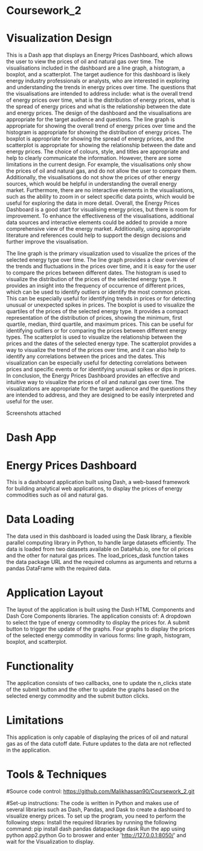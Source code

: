 # Coursework_2

# Visualization Design
This is a Dash app that displays an Energy Prices Dashboard, which allows the user to view the prices of oil and natural gas over time. The visualisations included in the dashboard are a line graph, a histogram, a boxplot, and a scatterplot.
The target audience for this dashboard is likely energy industry professionals or analysts, who are interested in exploring and understanding the trends in energy prices over time. The questions that the visualisations are intended to address include: what is the overall trend of energy prices over time, what is the distribution of energy prices, what is the spread of energy prices and what is the relationship between the date and energy prices.
The design of the dashboard and the visualisations are appropriate for the target audience and questions. The line graph is appropriate for showing the overall trend of energy prices over time and the histogram is appropriate for showing the distribution of energy prices. The boxplot is appropriate for showing the spread of energy prices, and the scatterplot is appropriate for showing the relationship between the date and energy prices. The choice of colours, style, and titles are appropriate and help to clearly communicate the information.
However, there are some limitations in the current design. For example, the visualisations only show the prices of oil and natural gas, and do not allow the user to compare them. Additionally, the visualisations do not show the prices of other energy sources, which would be helpful in understanding the overall energy market. Furthermore, there are no interactive elements in the visualisations, such as the ability to zoom in or select specific data points, which would be useful for exploring the data in more detail.
Overall, the Energy Prices Dashboard is a good start for visualising energy prices, but there is room for improvement. To enhance the effectiveness of the visualisations, additional data sources and interactive elements could be added to provide a more comprehensive view of the energy market. Additionally, using appropriate literature and references could help to support the design decisions and further improve the visualisation.

The line graph is the primary visualization used to visualize the prices of the selected energy type over time. The line graph provides a clear overview of the trends and fluctuations in the prices over time, and it is easy for the user to compare the prices between different dates.
The histogram is used to visualize the distribution of the prices of the selected energy type. It provides an insight into the frequency of occurrence of different prices, which can be used to identify outliers or identify the most common prices. This can be especially useful for identifying trends in prices or for detecting unusual or unexpected spikes in prices.
The boxplot is used to visualize the quartiles of the prices of the selected energy type. It provides a compact representation of the distribution of prices, showing the minimum, first quartile, median, third quartile, and maximum prices. This can be useful for identifying outliers or for comparing the prices between different energy types.
The scatterplot is used to visualize the relationship between the prices and the dates of the selected energy type. The scatterplot provides a way to visualize the trend of the prices over time, and it can also help to identify any correlations between the prices and the dates. This visualization can be especially useful for detecting correlations between prices and specific events or for identifying unusual spikes or dips in prices.
In conclusion, the Energy Prices Dashboard provides an effective and intuitive way to visualize the prices of oil and natural gas over time. The visualizations are appropriate for the target audience and the questions they are intended to address, and they are designed to be easily interpreted and useful for the user.

Screenshots attached

# Dash App
# Energy Prices Dashboard
This is a dashboard application built using Dash, a web-based framework for building analytical web applications, to display the prices of energy commodities such as oil and natural gas.

# Data Loading
The data used in this dashboard is loaded using the Dask library, a flexible parallel computing library in Python, to handle large datasets efficiently. The data is loaded from two datasets available on DataHub.io, one for oil prices and the other for natural gas prices. The load_prices_dask function takes the data package URL and the required columns as arguments and returns a pandas DataFrame with the required data.

# Application Layout
The layout of the application is built using the Dash HTML Components and Dash Core Components libraries. The application consists of:
A dropdown to select the type of energy commodity to display the prices for.
A submit button to trigger the update of the graphs.
Four graphs to display the prices of the selected energy commodity in various forms: line graph, histogram, boxplot, and scatterplot.
# Functionality
The application consists of two callbacks, one to update the n_clicks state of the submit button and the other to update the graphs based on the selected energy commodity and the submit button clicks.
# Limitations
This application is only capable of displaying the prices of oil and natural gas as of the data cutoff date. Future updates to the data are not reflected in the application.

# Tools & Techniques
#Source code control:
https://github.com/Malikhassan90/Coursework_2.git

#Set-up instructions:
The code is written in Python and makes use of several libraries such as Dash, Pandas, and Dask to create a dashboard to visualize energy prices. To set up the program, you need to perform the following steps:
Install the required libraries by running the following command:
pip install dash pandas datapackage dask
Run the app using python app2.python
Go to broswer and enter 'http://127.0.0.1:8050/' and wait for the Visualization to display.